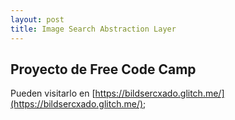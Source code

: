 ```yaml
---
layout: post
title: Image Search Abstraction Layer
---
```


## Proyecto de Free Code Camp


Pueden visitarlo en [https://bildsercxado.glitch.me/](https://bildsercxado.glitch.me/);